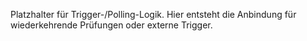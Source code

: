 Platzhalter für Trigger-/Polling-Logik.
Hier entsteht die Anbindung für wiederkehrende Prüfungen oder externe Trigger.

